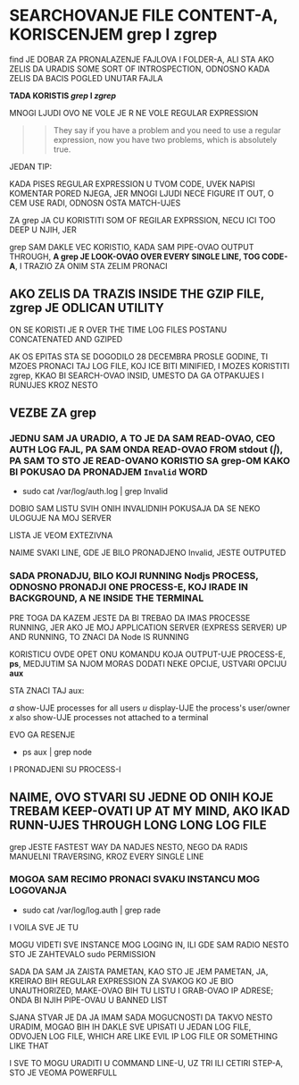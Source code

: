 # SEARCHOVANJE FILE CONTENT-A, KORISCENJEM grep I zgrep

find JE DOBAR ZA PRONALAZENJE FAJLOVA I FOLDER-A, ALI STA AKO ZELIS DA URADIS SOME SORT OF INTROSPECTION, ODNOSNO KADA ZELIS DA BACIS POGLED UNUTAR FAJLA

**TADA KORISTIS *grep* I *zgrep***

MNOGI LJUDI OVO NE VOLE JE R NE VOLE REGULAR EXPRESSION

>> They say if you have a problem and you need to use a regular expression, now you have two problems, which is absolutely true.

JEDAN TIP:

KADA PISES REGULAR EXPRESSION U TVOM CODE, UVEK NAPISI KOMENTAR PORED NJEGA, JER MNOGI LJUDI NECE FIGURE IT OUT, O CEM USE RADI, ODNOSN OSTA MATCH-UJES

ZA grep JA CU KORISTITI SOM OF REGILAR EXPRSSION, NECU ICI TOO DEEP U NJIH, JER

grep SAM DAKLE VEC KORISTIO, KADA SAM PIPE-OVAO OUTPUT THROUGH, **A grep JE LOOK-OVAO OVER EVERY SINGLE LINE, TOG CODE-A**, I TRAZIO ZA ONIM STA ZELIM PRONACI

## AKO ZELIS DA TRAZIS INSIDE THE GZIP FILE, zgrep JE ODLICAN UTILITY

ON SE KORISTI JE R OVER THE TIME LOG FILES POSTANU CONCATENATED AND GZIPED

AK OS EPITAS STA SE DOGODILO 28 DECEMBRA PROSLE GODINE, TI MZOES PRONACI TAJ LOG FILE, KOJ ICE BITI MINIFIED, I MOZES KORISTITI zgrep, KKAO BI SEARCH-OVAO INSID, UMESTO DA GA OTPAKUJES I RUNUJES KROZ NESTO

## VEZBE ZA grep

### JEDNU SAM JA URADIO, A TO JE DA SAM READ-OVAO, CEO AUTH LOG FAJL, PA SAM ONDA READ-OVAO FROM stdout (*|*), PA SAM TO STO JE READ-OVANO KORISTIO SA grep-OM KAKO BI POKUSAO DA PRONADJEM `Invalid` WORD

- sudo cat /var/log/auth.log | grep Invalid

DOBIO SAM LISTU SVIH ONIH INVALIDNIH POKUSAJA DA SE NEKO ULOGUJE NA MOJ SERVER

LISTA JE VEOM EXTEZIVNA

NAIME SVAKI LINE, GDE JE BILO PRONADJENO Invalid, JESTE OUTPUTED

### SADA PRONADJU, BILO KOJI RUNNING Nodjs PROCESS, ODNOSNO PRONADJI ONE PROCESS-E, KOJ IRADE IN BACKGROUND, A NE INSIDE THE TERMINAL

PRE TOGA DA KAZEM JESTE DA BI TREBAO DA IMAS PROCESSE RUNNING, JER AKO JE MOJ APPLICATION SERVER (EXPRESS SERVER) UP AND RUNNING, TO ZNACI DA Node IS RUNNING

KORISTICU OVDE OPET ONU KOMANDU KOJA OUTPUT-UJE PROCESS-E, **ps**, MEDJUTIM SA NJOM MORAS DODATI NEKE OPCIJE, USTVARI OPCIJU **aux**

STA ZNACI TAJ aux:

*a* show-UJE processes for all users
*u* display-UJE the process's user/owner 
*x* also show-UJE processes not attached to a terminal

EVO GA RESENJE

- ps aux | grep node

I PRONADJENI SU PROCESS-I

## NAIME, OVO STVARI SU JEDNE OD ONIH KOJE TREBAM KEEP-OVATI UP AT MY MIND, AKO IKAD RUNN-UJES THROUGH LONG LONG LOG FILE

grep JESTE FASTEST WAY DA NADJES NESTO, NEGO DA RADIS MANUELNI TRAVERSING, KROZ EVERY SINGLE LINE


### MOGOA SAM RECIMO PRONACI SVAKU INSTANCU MOG LOGOVANJA

- sudo cat /var/log/log.auth | grep rade

I VOILA SVE JE TU

MOGU VIDETI SVE INSTANCE MOG LOGING IN, ILI GDE SAM RADIO NESTO STO JE ZAHTEVALO sudo PERMISSION

SADA DA SAM JA ZAISTA PAMETAN, KAO STO JE JEM PAMETAN, JA, KREIRAO BIH REGULAR EXPRESSION ZA SVAKOG KO JE BIO UNAUTHORIZED, MAKE-OVAO BIH TU LISTU I GRAB-OVAO IP ADRESE; ONDA BI NJIH PIPE-OVAU U BANNED LIST

SJANA STVAR JE DA JA IMAM SADA MOGUCNOSTI DA TAKVO NESTO URADIM, MOGAO BIH IH DAKLE SVE UPISATI U JEDAN LOG FILE, ODVOJEN LOG FILE, WHICH ARE LIKE EVIL IP LOG FILE OR SOMETHING LIKE THAT

I SVE TO MOGU URADITI U COMMAND LINE-U, UZ TRI ILI CETIRI STEP-A, STO JE VEOMA POWERFULL

